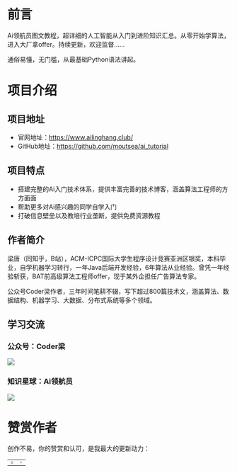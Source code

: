 # 前言



Ai领航员图文教程，超详细的人工智能从入门到进阶知识汇总。从零开始学算法，进入大厂拿offer。持续更新，欢迎监督……

通俗易懂，无门槛，从最基础Python语法讲起。

# 项目介绍

## 项目地址

- 官网地址：https://www.ailinghang.club/
- GitHub地址：https://github.com/moutsea/ai_tutorial

## 项目特点

- 搭建完整的Ai入门技术体系，提供丰富完善的技术博客，涵盖算法工程师的方方面面
- 帮助更多对Ai感兴趣的同学自学入门
- 打破信息壁垒以及教培行业垄断，提供免费资源教程

## 作者简介

梁唐（同知乎，B站），ACM-ICPC国际大学生程序设计竞赛亚洲区银奖，本科毕业，自学机器学习转行，一年Java后端开发经验，6年算法从业经验。曾凭一年经验斩获，BAT前高级算法工程师offer，现于某外企担任广告算法专家。



公众号Coder梁作者，三年时间笔耕不辍，写下超过800篇技术文，涵盖算法、数据结构、机器学习、大数据、分布式系统等多个领域。



## 学习交流



### 公众号：Coder梁

![](https://moutsea-blog.oss-cn-hangzhou.aliyuncs.com/image-20230314192118758.png)



### 知识星球：Ai领航员



![](https://moutsea-blog.oss-cn-hangzhou.aliyuncs.com/image-20230314183617715.png)

# 赞赏作者

创作不易，你的赞赏和认可，是我最大的更新动力：

|                                                              |                                                              |
| ------------------------------------------------------------ | ------------------------------------------------------------ |
| <img src="https://moutsea-blog.oss-cn-hangzhou.aliyuncs.com/wx.png" style="zoom:33%;" /> | <img src="https://moutsea-blog.oss-cn-hangzhou.aliyuncs.com/zfb.png" style="zoom:25%;" /> |

